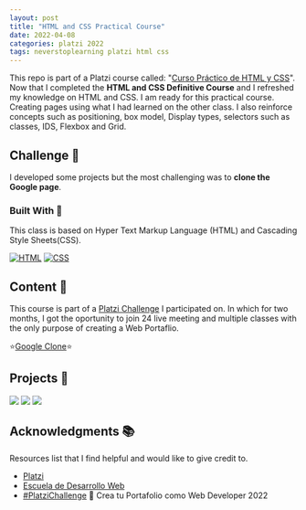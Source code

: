 ```yaml
---
layout: post
title: "HTML and CSS Practical Course"
date: 2022-04-08
categories: platzi 2022
tags: neverstoplearning platzi html css
---
```


This repo is part of a Platzi course called: "[Curso Práctico de HTML y CSS](https://platzi.com/cursos/html-practico/)". Now that I completed the **HTML and CSS Definitive Course** and I refreshed my knowledge on HTML and CSS. I am ready for this practical course. Creating pages using what I had learned on the other class.
I also reinforce concepts such as positioning, box model, Display types, selectors such as classes, IDS, Flexbox and Grid.

## Challenge 🎲

I developed some projects but the most challenging was to **clone the Google page**.

<!-- BUILD WITH -->

### Built With 🔑

This class is based on Hyper Text Markup Language (HTML) and Cascading Style Sheets(CSS).

[![HTML](https://img.shields.io/badge/HTML5-E34F26?style=for-the-badge&logo=html5&logoColor=white)](https://www.w3schools.com/whatis/whatis_html.asp)
[![CSS](https://img.shields.io/badge/CSS3-1572B6?style=for-the-badge&logo=css3&logoColor=white)](https://www.w3schools.com/whatis/whatis_css.asp)

<!-- CONTENT -->

## Content 🚦

This course is part of a [Platzi Challenge](https://platzi.com/blog/portafolio-web-2022/) I participated on. In which for two months, I got the oportunity to join 24 live meeting and multiple classes with the only purpose of creating a Web Portaflio.

⭐[Google Clone](<https://jpdiaz.dev/platzi/2022/practicoHTMLyCSS/googleCloneOfficial/Clase%2015%20(%20css%20footer)>)⭐

<!-- PROJECTS -->

## Projects 🚀

[![](https://img.shields.io/badge/Platzi_Repos-121f3d?style=for-the-badge&logo=Platzi&logoColor=98CA3F)](#)
[![](https://img.shields.io/badge/2021-222?style=for-the-badge)](https://github.com/JuanPabloDiaz/platzi/tree/main/2021)
[![](https://img.shields.io/badge/2022-222?style=for-the-badge)](https://github.com/JuanPabloDiaz/platzi/tree/main/2022)

<!-- ACKNOWLEDGMENTS -->

## Acknowledgments 📚

Resources list that I find helpful and would like to give credit to.

- [Platzi](https://www.platzi.com/)
- [Escuela de Desarrollo Web](https://platzi.com/escuela/web/)
- [#PlatziChallenge](https://platzi.com/blog/portafolio-web-2022/) 🎯
  Crea tu Portafolio como Web Developer 2022

